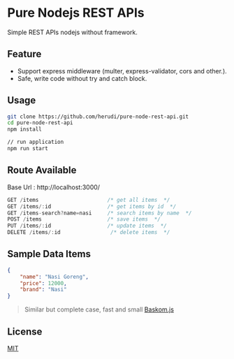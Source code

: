 # Pure Nodejs REST APIs
Simple REST APIs nodejs without framework.

## Feature
- Support express middleware (multer, express-validator, cors and other.).
- Safe, write code without try and catch block.

## Usage
```bash
git clone https://github.com/herudi/pure-node-rest-api.git
cd pure-node-rest-api
npm install

// run application
npm run start
```

## Route Available
Base Url : http://localhost:3000/
```js
GET /items                      /* get all items  */
GET /items/:id                  /* get items by id  */
GET /items-search?name=nasi     /* search items by name  */
POST /items                     /* save items  */
PUT /items/:id                  /* update items  */
DELETE /items/:id                /* delete items  */
```

## Sample Data Items
```json
{
    "name": "Nasi Goreng",
    "price": 12000,
    "brand": "Nasi"
}
```

> Similar but complete case, fast and small [Baskom.js](https://github.com/herudi/baskom)

## License

[MIT](LICENSE)


